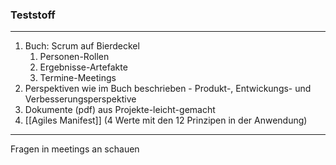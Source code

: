 ### Teststoff
---

1. Buch: Scrum auf Bierdeckel
	1. Personen-Rollen
	2. Ergebnisse-Artefakte
	3. Termine-Meetings
2. Perspektiven wie im Buch beschrieben - Produkt-, Entwickungs- und Verbesserungsperspektive
3. Dokumente (pdf) aus Projekte-leicht-gemacht
4. [[Agiles Manifest]] (4 Werte mit den 12 Prinzipen in der Anwendung)

---


Fragen in meetings an schauen
